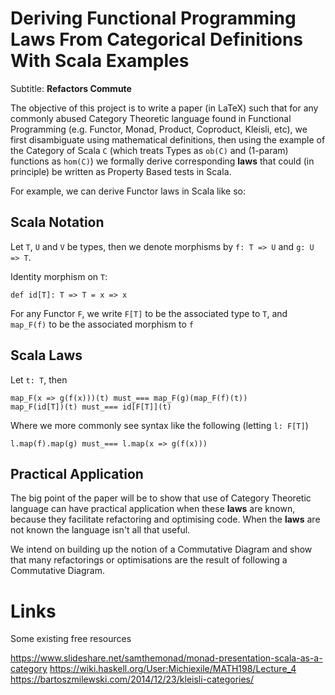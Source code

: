 # Deriving Functional Programming Laws From Categorical Definitions With Scala Examples

Subtitle: **Refactors Commute**

The objective of this project is to write a paper (in LaTeX) such that for any commonly abused Category Theoretic language found in Functional Programming (e.g. Functor, Monad, Product, Coproduct, Kleisli, etc), we first disambiguate using mathematical definitions, then using the example of the Category of Scala `C` (which treats Types as `ob(C)` and (1-param) functions as `hom(C)`)  we formally derive corresponding **laws** that could (in principle) be written as Property Based tests in Scala.

For example, we can derive Functor laws in Scala like so:

## Scala Notation

Let `T`, `U` and `V` be types, then we denote morphisms by `f: T => U` and `g: U => T`.

Identity morphism on `T`:

```
def id[T]: T => T = x => x
```

For any Functor `F`, we write `F[T]` to be the associated type to `T`, and `map_F(f)` to be the associated morphism to `f`

## Scala Laws

Let `t: T`, then

```
map_F(x => g(f(x)))(t) must_=== map_F(g)(map_F(f)(t))
map_F(id[T])(t) must_=== id[F[T]](t)
```

Where we more commonly see syntax like the following (letting `l: F[T]`)

```
l.map(f).map(g) must_=== l.map(x => g(f(x)))
```

## Practical Application

The big point of the paper will be to show that use of Category Theoretic language can have practical application when these **laws** are known, because they facilitate refactoring and optimising code.  When the **laws** are not known the language isn't all that useful.

We intend on building up the notion of a Commutative Diagram and show that many refactorings or optimisations are the result of following a Commutative Diagram.


# Links

Some existing free resources

https://www.slideshare.net/samthemonad/monad-presentation-scala-as-a-category
https://wiki.haskell.org/User:Michiexile/MATH198/Lecture_4
https://bartoszmilewski.com/2014/12/23/kleisli-categories/
